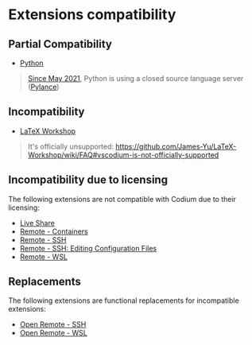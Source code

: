 # Extensions compatibility

## Partial Compatibility

- [Python](https://marketplace.visualstudio.com/items?itemName=ms-python.python)
> [Since May 2021](https://devblogs.microsoft.com/python/python-in-visual-studio-code-may-2021-release/), Python is using a closed source language server ([Pylance](https://marketplace.visualstudio.com/items?itemName=ms-python.vscode-pylance))

## Incompatibility

- [LaTeX Workshop](https://marketplace.visualstudio.com/items?itemName=James-Yu.latex-workshop)
> It's officially unsupported: https://github.com/James-Yu/LaTeX-Workshop/wiki/FAQ#vscodium-is-not-officially-supported

## Incompatibility due to licensing

The following extensions are not compatible with Codium due to their licensing:

- [Live Share](https://marketplace.visualstudio.com/items?itemName=MS-vsliveshare.vsliveshare)
- [Remote - Containers](https://marketplace.visualstudio.com/items?itemName=ms-vscode-remote.remote-containers)
- [Remote - SSH](https://marketplace.visualstudio.com/items?itemName=ms-vscode-remote.remote-ssh)
- [Remote - SSH: Editing Configuration Files](https://marketplace.visualstudio.com/items?itemName=ms-vscode-remote.remote-ssh-edit)
- [Remote - WSL](https://marketplace.visualstudio.com/items?itemName=ms-vscode-remote.remote-wsl)

## Replacements

The following extensions are functional replacements for incompatible extensions:

- [Open Remote - SSH](https://open-vsx.org/extension/jeanp413/open-remote-ssh)
- [Open Remote - WSL](https://open-vsx.org/extension/jeanp413/open-remote-wsl)
